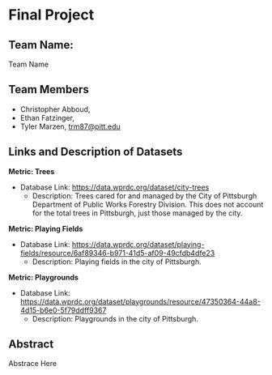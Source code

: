 # Final Project
## Team Name:
Team Name
## Team Members
* Christopher Abboud, 
* Ethan Fatzinger, 
* Tyler Marzen, trm87@pitt.edu
## Links and Description of Datasets
**Metric: Trees**
* Database Link: https://data.wprdc.org/dataset/city-trees
    * Description: Trees cared for and managed by the City of Pittsburgh Department of Public Works Forestry Division. This does not account for the total trees in Pittsburgh, just those managed by the city.

**Metric: Playing Fields**
* Database Link: https://data.wprdc.org/dataset/playing-fields/resource/6af89346-b971-41d5-af09-49cfdb4dfe23
    * Description: Playing fields in the city of Pittsburgh.
    
**Metric: Playgrounds**
* Database Link: https://data.wprdc.org/dataset/playgrounds/resource/47350364-44a8-4d15-b6e0-5f79ddff9367
    * Description: Playgrounds in the city of Pittsburgh.
## Abstract
Abstrace Here
